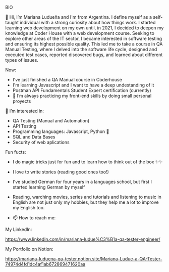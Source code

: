 BIO

👋 Hi, I’m Mariana Ludueña and I'm from Argentina. I define myself as a self-taught individual with a strong curiosity about how things work. I started learning web development on my own until, in 2021, I decided to deepen my knowledge at Coder House with a web development course.
Seeking to explore other areas of the IT sector, I became interested in software testing and ensuring its highest possible quality. This led me to take a course in QA Manual Testing, where I delved into the software life cycle, designed and executed test cases, reported discovered bugs, and learned about different types of issues.

Now:

- I've just finished a QA Manual course in Coderhouse
- I'm learning Javascript and I want to have a deep undestanding of it
- Postman API Fundamentals Student Expert certification (currently)
- 🌱 I’m always practicing my front-end skills by doing small personal proyects

 👀 I’m interested in:

 - QA Testing (Manual and Automation)
 - API Testing
 - Programming languages: Javascript, Python 🐍
 -  SQL and Data Bases
 -  Security of web aplications

Fun fucts: 

- I do magic tricks just for fun and to learn how to think out of the box ✨✨
- I love to write stories (reading good ones too!)
- I've studied German for four years in a languages school, but first I started learning German by myself
- Reading, warching movies, series and tutorials and listening to music in English are not just only my hobbies, but they help me a lot to improve my English too. 

- 📫 How to reach me:

My LinkedIn: 

https://www.linkedin.com/in/mariana-ludue%C3%B1a-qa-tester-engineer/

My Portfolio on Notion:

https://mariana-luduena-qa-tester.notion.site/Mariana-Ludue-a-QA-Tester-74974d4fd1dc4af1ab672869471620aa

<!---
marianaluduena/marianaluduena is a ✨ special ✨ repository because its `README.md` (this file) appears on your GitHub profile.
You can click the Preview link to take a look at your changes.
--->
